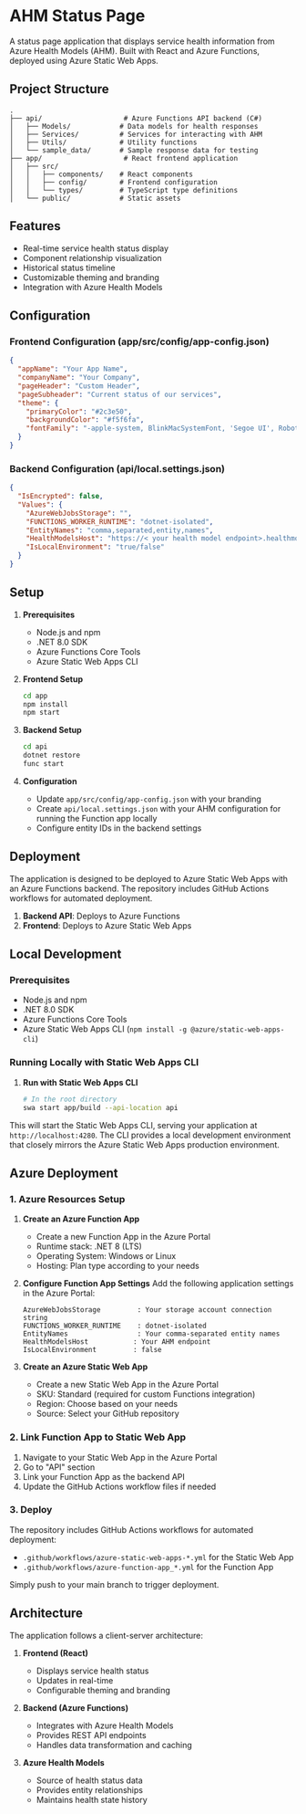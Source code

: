 # AHM Status Page

A status page application that displays service health information from Azure Health Models (AHM). Built with React and Azure Functions, deployed using Azure Static Web Apps.

## Project Structure

```
.
├── api/                    # Azure Functions API backend (C#)
│   ├── Models/            # Data models for health responses
│   ├── Services/          # Services for interacting with AHM
│   ├── Utils/             # Utility functions
│   └── sample_data/       # Sample response data for testing
├── app/                    # React frontend application
│   ├── src/
│   │   ├── components/    # React components
│   │   ├── config/        # Frontend configuration
│   │   └── types/         # TypeScript type definitions
│   └── public/            # Static assets
```

## Features

- Real-time service health status display
- Component relationship visualization
- Historical status timeline
- Customizable theming and branding
- Integration with Azure Health Models

## Configuration

### Frontend Configuration (app/src/config/app-config.json)

```json
{
  "appName": "Your App Name",
  "companyName": "Your Company",
  "pageHeader": "Custom Header",
  "pageSubheader": "Current status of our services",
  "theme": {
    "primaryColor": "#2c3e50",
    "backgroundColor": "#f5f6fa",
    "fontFamily": "-apple-system, BlinkMacSystemFont, 'Segoe UI', Roboto, 'Helvetica Neue', Arial, sans-serif"
  }
}
```

### Backend Configuration (api/local.settings.json)

```json
{
  "IsEncrypted": false,
  "Values": {
    "AzureWebJobsStorage": "",
    "FUNCTIONS_WORKER_RUNTIME": "dotnet-isolated",
    "EntityNames": "comma,separated,entity,names",
    "HealthModelsHost": "https://< your health model endpoint>.healthmodels.azure.com",
    "IsLocalEnvironment": "true/false"
  }
}
```

## Setup

1. **Prerequisites**
   - Node.js and npm
   - .NET 8.0 SDK
   - Azure Functions Core Tools
   - Azure Static Web Apps CLI

2. **Frontend Setup**
   ```bash
   cd app
   npm install
   npm start
   ```

3. **Backend Setup**
   ```bash
   cd api
   dotnet restore
   func start
   ```

4. **Configuration**
   - Update `app/src/config/app-config.json` with your branding
   - Create `api/local.settings.json` with your AHM configuration for running the Function app locally
   - Configure entity IDs in the backend settings

## Deployment

The application is designed to be deployed to Azure Static Web Apps with an Azure Functions backend. The repository includes GitHub Actions workflows for automated deployment.

1. **Backend API**: Deploys to Azure Functions
2. **Frontend**: Deploys to Azure Static Web Apps

## Local Development

### Prerequisites
- Node.js and npm
- .NET 8.0 SDK
- Azure Functions Core Tools
- Azure Static Web Apps CLI (`npm install -g @azure/static-web-apps-cli`)

### Running Locally with Static Web Apps CLI

1. **Run with Static Web Apps CLI**
   ```bash
   # In the root directory
   swa start app/build --api-location api
   ```

This will start the Static Web Apps CLI, serving your application at `http://localhost:4280`. The CLI provides a local development environment that closely mirrors the Azure Static Web Apps production environment.

## Azure Deployment

### 1. Azure Resources Setup

1. **Create an Azure Function App**
   - Create a new Function App in the Azure Portal
   - Runtime stack: .NET 8 (LTS)
   - Operating System: Windows or Linux
   - Hosting: Plan type according to your needs

2. **Configure Function App Settings**
   Add the following application settings in the Azure Portal:
   ```
   AzureWebJobsStorage         : Your storage account connection string
   FUNCTIONS_WORKER_RUNTIME    : dotnet-isolated
   EntityNames                 : Your comma-separated entity names
   HealthModelsHost           : Your AHM endpoint
   IsLocalEnvironment         : false
   ```

3. **Create an Azure Static Web App**
   - Create a new Static Web App in the Azure Portal
   - SKU: Standard (required for custom Functions integration)
   - Region: Choose based on your needs
   - Source: Select your GitHub repository

### 2. Link Function App to Static Web App

1. Navigate to your Static Web App in the Azure Portal
2. Go to "API" section
3. Link your Function App as the backend API
4. Update the GitHub Actions workflow files if needed

### 3. Deploy

The repository includes GitHub Actions workflows for automated deployment:
- `.github/workflows/azure-static-web-apps-*.yml` for the Static Web App
- `.github/workflows/azure-function-app_*.yml` for the Function App

Simply push to your main branch to trigger deployment.

## Architecture

The application follows a client-server architecture:

1. **Frontend (React)**
   - Displays service health status
   - Updates in real-time
   - Configurable theming and branding

2. **Backend (Azure Functions)**
   - Integrates with Azure Health Models
   - Provides REST API endpoints
   - Handles data transformation and caching

3. **Azure Health Models**
   - Source of health status data
   - Provides entity relationships
   - Maintains health state history
